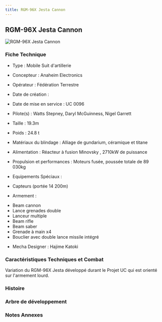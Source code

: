 ```yaml
---
title: RGM-96X Jesta Cannon
---
```


RGM-96X Jesta Cannon
--------------------


![RGM-96X Jesta Cannon](/images/stories/saga/unicorn/mechas/federation/rgm-96x-cannon.png)


### Fiche Technique



- Type : Mobile Suit d'artillerie
  
- Concepteur : Anaheim Electronics
  
- Opérateur : Fédération Terrestre
  
- Date de création : 
  
- Date de mise en service : UC 0096
  
- Pilote(s) : Watts Stepney, Daryl McGuinness, Nigel Garrett
  
- Taille : 19.3m
  
- Poids : 24.8 t
  
- Matériaux du blindage : Alliage de gundarium, céramique et titane
  
- Alimentation : Réacteur à fusion Minovsky , 2710kW de puissance
  
- Propulsion et performances : Moteurs fusée, poussée totale de 89 030kg
  
- Equipements Spéciaux :


* Capteurs (portée 14 200m)


- Armement :


* Beam cannon
* Lance grenades double
* Lanceur multiple
* Beam rifle
* Beam saber
* Grenade à main x4
* Bouclier avec double lance missile intégré


- Mecha Designer : Hajime Katoki


### Caractéristiques Techniques et Combat


Variation du RGM-96X Jesta développé durant le Projet UC qui est orienté sur l'armement lourd.
### Histoire


### Arbre de développement


### Notes Annexes


